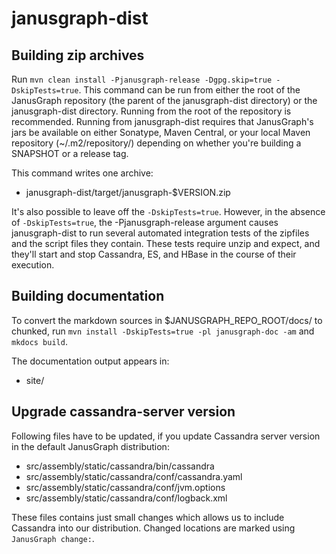 # janusgraph-dist

## Building zip archives

Run `mvn clean install -Pjanusgraph-release -Dgpg.skip=true
-DskipTests=true`.  This command can be run from either the root of
the JanusGraph repository (the parent of the janusgraph-dist directory) or the
janusgraph-dist directory.  Running from the root of the repository is
recommended.  Running from janusgraph-dist requires that JanusGraph's jars be
available on either Sonatype, Maven Central, or your local Maven
repository (~/.m2/repository/) depending on whether you're building a
SNAPSHOT or a release tag.

This command writes one archive:

* janusgraph-dist/target/janusgraph-$VERSION.zip

It's also possible to leave off the `-DskipTests=true`.  However, in
the absence of `-DskipTests=true`, the -Pjanusgraph-release argument
causes janusgraph-dist to run several automated integration tests of the
zipfiles and the script files they contain.  These tests require unzip
and expect, and they'll start and stop Cassandra, ES, and HBase in the
course of their execution.

## Building documentation

To convert the markdown sources in $JANUSGRAPH_REPO_ROOT/docs/ to chunked, 
run `mvn install -DskipTests=true -pl janusgraph-doc -am` and `mkdocs build`.

The documentation output appears in:

* site/

## Upgrade cassandra-server version 

Following files have to be updated, if you update Cassandra server version 
in the default JanusGraph distribution:

  * src/assembly/static/cassandra/bin/cassandra
  * src/assembly/static/cassandra/conf/cassandra.yaml
  * src/assembly/static/cassandra/conf/jvm.options
  * src/assembly/static/cassandra/conf/logback.xml

These files contains just small changes which allows us to include Cassandra 
into our distribution. Changed locations are marked using 
`JanusGraph change:`.
